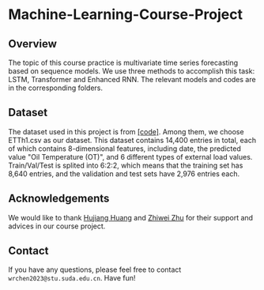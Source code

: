 # Machine-Learning-Course-Project

## Overview
The topic of this course practice is multivariate time series forecasting based on sequence models. We use three methods to accomplish this task: LSTM, Transformer and Enhanced RNN. The relevant models and codes are in the corresponding folders.
## Dataset
The dataset used in this project is from [[code]](https://github.com/zhouhaoyi/Informer2020). Among them, we choose ETTh1.csv as our dataset. This dataset contains 14,400 entries in total, each of which contains 8-dimensional features, including date, the predicted value "Oil Temperature (OT)", and 6 different types of external load values. Train/Val/Test is splited into 6:2:2, which means that the training set has 8,640 entries, and the validation and test sets have 2,976 entries each.
## Acknowledgements
We would like to thank [Hujiang Huang](https://github.com/baizangchuan) and [Zhiwei Zhu](https://github.com/llzhuzw) for their support and advices in our course project.
## Contact
If you have any questions, please feel free to contact `wrchen2023@stu.suda.edu.cn`. Have fun!
